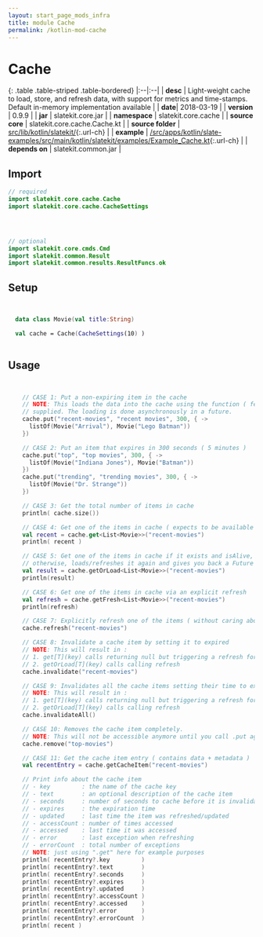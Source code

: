 ```yaml
---
layout: start_page_mods_infra
title: module Cache
permalink: /kotlin-mod-cache
---
```


# Cache

{: .table .table-striped .table-bordered}
|:--|:--|
| **desc** | Light-weight cache to load, store, and refresh data, with support for metrics and time-stamps. Default in-memory implementation available | 
| **date**| 2018-03-19 |
| **version** | 0.9.9  |
| **jar** | slatekit.core.jar  |
| **namespace** | slatekit.core.cache  |
| **source core** | slatekit.core.cache.Cache.kt  |
| **source folder** | [src/lib/kotlin/slatekit/](https://github.com/code-helix/slatekit/tree/master/src/lib/kotlin/slatekit/){:.url-ch}  |
| **example** | [/src/apps/kotlin/slate-examples/src/main/kotlin/slatekit/examples/Example_Cache.kt](https://github.com/code-helix/slatekit/tree/master/src/lib/kotlin/slatekit-examples/src/main/kotlin/slatekit/examples/Example_Cache.kt){:.url-ch} |
| **depends on** |  slatekit.common.jar  |

## Import
```kotlin 
// required 
import slatekit.core.cache.Cache
import slatekit.core.cache.CacheSettings




// optional 
import slatekit.core.cmds.Cmd
import slatekit.common.Result
import slatekit.common.results.ResultFuncs.ok


```

## Setup
```kotlin


  data class Movie(val title:String)

  val cache = Cache(CacheSettings(10) )
  

```

## Usage
```kotlin


    // CASE 1: Put a non-expiring item in the cache
    // NOTE: This loads the data into the cache using the function ( fetchers param )
    // supplied. The loading is done asynchronously in a future.
    cache.put("recent-movies", "recent movies", 300, { ->
      listOf(Movie("Arrival"), Movie("Lego Batman"))
    })

    // CASE 2: Put an item that expires in 300 seconds ( 5 minutes )
    cache.put("top", "top movies", 300, { ->
      listOf(Movie("Indiana Jones"), Movie("Batman"))
    })
    cache.put("trending", "trending movies", 300, { ->
      listOf(Movie("Dr. Strange"))
    })

    // CASE 3: Get the total number of items in cache
    println( cache.size())

    // CASE 4: Get one of the items in cache ( expects to be available and alive(not expired))
    val recent = cache.get<List<Movie>>("recent-movies")
    println( recent )

    // CASE 5: Get one of the items in cache if it exists and isAlive,
    // otherwise, loads/refreshes it again and gives you back a Future
    val result = cache.getOrLoad<List<Movie>>("recent-movies")
    println(result)

    // CASE 6: Get one of the items in cache via an explicit refresh
    val refresh = cache.getFresh<List<Movie>>("recent-movies")
    println(refresh)

    // CASE 7: Explicitly refresh one of the items ( without caring about getting notified )
    cache.refresh("recent-movies")

    // CASE 8: Invalidate a cache item by setting it to expired
    // NOTE: This will result in :
    // 1. get[T](key) calls returning null but triggering a refresh for that item
    // 2. getOrLoad[T](key) calls calling refresh
    cache.invalidate("recent-movies")

    // CASE 9: Invalidates all the cache items setting their time to expired.
    // NOTE: This will result in :
    // 1. get[T](key) calls returning null but triggering a refresh for that item
    // 2. getOrLoad[T](key) calls calling refresh
    cache.invalidateAll()

    // CASE 10: Removes the cache item completely.
    // NOTE: This will not be accessible anymore until you call .put again.
    cache.remove("top-movies")

    // CASE 11: Get the cache item entry ( contains data + metadata )
    val recentEntry = cache.getCacheItem("recent-movies")

    // Print info about the cache item
    // - key         : the name of the cache key
    // - text        : an optional description of the cache item
    // - seconds     : number of seconds to cache before it is invalidated
    // - expires     : the expiration time
    // - updated     : last time the item was refreshed/updated
    // - accessCount : number of times accessed
    // - accessed    : last time it was accessed
    // - error       : last exception when refreshing
    // - errorCount  : total number of exceptions
    // NOTE: just using ".get" here for example purposes
    println( recentEntry?.key         )
    println( recentEntry?.text        )
    println( recentEntry?.seconds     )
    println( recentEntry?.expires     )
    println( recentEntry?.updated     )
    println( recentEntry?.accessCount )
    println( recentEntry?.accessed    )
    println( recentEntry?.error       )
    println( recentEntry?.errorCount  )
    println( recent )
    

```

